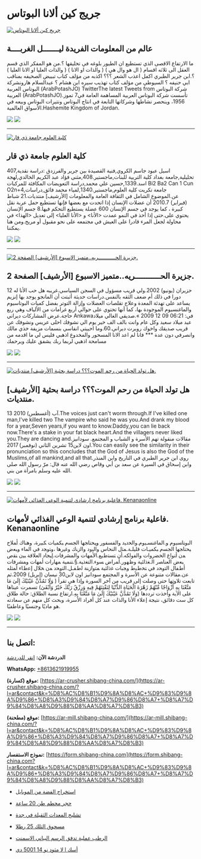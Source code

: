 # جريج كين ألانا البوتاس

<a href="https://swt.shibang-china.com/?l=ar&img&k=%D8%AC%D8%B1%D9%8A%D8%AC+%D9%83%D9%8A%D9%86+%D8%A3%D9%84%D8%A7%D9%86%D8%A7+%D8%A7%D9%84%D8%A8%D9%88%D8%AA%D8%A7%D8%B3" target="_blank">![جريج كين ألانا البوتاس](http://static.shibang-china.com/all-800x300/380.jpg)</a>

## عالم من المعلومات الفريدة ليـــــــل الغربــــة
ما الارتفاع الاقصى الذي تستطيع ان الطيور بلوغه في تحليقها ؟.من هو المفكر الذي قسم العقل الى ثلاثه اقسام ( ال هو وال هي ) ( والذات او الانا ) ( والذات العليا او الانا العليا ) ؟.ابن جرير الطبري اكمل اعذب الشعر ؟؟؟ اكذبه من مؤلف كتاب تبييض الصحيفه بمناقب ابي حنيفه ؟ السيوطي من مؤلف كتاب تهذيب سيره ابن هشام ؟ عبدالسلام هارونشركة البوتاس العربية (ArabPotashJO) TwitterThe latest Tweets from شركة البوتاس العربية (ArabPotashJO).تأسست شركة البوتاس العربية المساهمة العامة في7 تموز 1956، وينحصر نشاطها وشركاتها التابعة في انتاج البوتاس ونتيرات البوتاس وبيعه في الأسواق العالمية.Hashemite Kingdom of Jordan.


<a href="https://whatsapp.shibangsoft.com/WhatsApp.php" target="_blank" title="WhatsApp">![](http://static.shibang-china.com/icon/whatsapp.png)</a> <a href="https://swt.shibang-china.com/?l=ar&icon&k=%D8%AC%D8%B1%D9%8A%D8%AC+%D9%83%D9%8A%D9%86+%D8%A3%D9%84%D8%A7%D9%86%D8%A7+%D8%A7%D9%84%D8%A8%D9%88%D8%AA%D8%A7%D8%B3" target="_blank">![](http://static.shibang-china.com/icon/chat-ar.png)</a>

---

<a href="https://swt.shibang-china.com/?l=ar&img&k=%D8%AC%D8%B1%D9%8A%D8%AC+%D9%83%D9%8A%D9%86+%D8%A3%D9%84%D8%A7%D9%86%D8%A7+%D8%A7%D9%84%D8%A8%D9%88%D8%AA%D8%A7%D8%B3" target="_blank">![كلية العلوم جامعة ذي قار](http://static.shibang-china.com/all-800x300/261.jpg)</a>

## كلية العلوم جامعة ذي قار
407,اسيل عبود جاسم الكروي,فنية القصيدة بين جرير والفرزدق :دراسة نقدية تحليلية,جامعة بغداد كلية التربية للبنات,ماجستير.408,مثنى فؤاد عبد الكريم الخالدي,لهجة اسد.1339,حسين علي محمد,دراسة التعويضات المكافئة للمركبات Bi2 Ba2 Can 1 Cun O2n+4,جامعة تكريت كلية العلوم,ماجستير.1340,لمياء محمد فائق,دراسات عن.الموضوع الشامل في الثقافة العامة والمعلومات [الأرشيف] منتديات.21 شباط (فبراير) 2010.7 أن عضلات الإنسان إذا اتحدت مع بعضها فإنها تستطيع حمل عربة نقل كبيرة ، كما يوجد في جسم الإنسان 600 عضلة يستطيع التحكم فيها.8 جسم الإنسان يحتوي على.حتى إذا أخذ في النمو عمدت &lt;الأنا&gt; و &lt;الأنا العليا&gt; إلى تعديل &lt;الهذا&gt; في محاولة لجعل المرء قادرا على العيش في مجتمعه على نحو مقبول أو مريح.ومن هنا يمكننا.


<a href="https://whatsapp.shibangsoft.com/WhatsApp.php" target="_blank" title="WhatsApp">![](http://static.shibang-china.com/icon/whatsapp.png)</a> <a href="https://swt.shibang-china.com/?l=ar&icon&k=%D8%AC%D8%B1%D9%8A%D8%AC+%D9%83%D9%8A%D9%86+%D8%A3%D9%84%D8%A7%D9%86%D8%A7+%D8%A7%D9%84%D8%A8%D9%88%D8%AA%D8%A7%D8%B3" target="_blank">![](http://static.shibang-china.com/icon/chat-ar.png)</a>

---

<a href="https://swt.shibang-china.com/?l=ar&img&k=%D8%AC%D8%B1%D9%8A%D8%AC+%D9%83%D9%8A%D9%86+%D8%A3%D9%84%D8%A7%D9%86%D8%A7+%D8%A7%D9%84%D8%A8%D9%88%D8%AA%D8%A7%D8%B3" target="_blank">![جزيرة الحـــــــــــريه..متميز الاسبوع [الأرشيف] الصفحة 2.](http://static.shibang-china.com/all-800x300/1350.jpg)</a>

## جزيرة الحـــــــــــريه..متميز الاسبوع [الأرشيف] الصفحة 2.
12 حزيران (يونيو) 2002.ولي قريب مسؤول في السجن السياسي.غريبه هل حب الأنا له دورا في ذلك أم ضعف الثقه بالنفس.دراسات حديثة أثبتت أن المانجو يوجد بها إنزيم يساعد على تهدئة المعدة وعلاج تقلصات العضلات وإزالة التوتر بفضل كميات البوتاسيوم والماغنسيوم الموجودة بها، كما أنها تحتوي على حوالي أربع غرامات من الألياف وهي ربع حاجة.عرض المشاركات ديراني Ankawaفي: 06:21 09 12 2009 ».صديقي الغالي ميلاد عيد ميلاد سعيد وكل عام وانت بالف الف خير يوم الي نشوفك احلى عريس ونشوفك عن قريب صديقك واخوك روبرت ديراني.60.وما احييتي انفاسي بنسمات مزيفة خذي مالك وانصرفي دون عدة *** فانا لم اعد الانا المسحور والمخدوع اذهبي فليس لي ما اقدمه من مسامحة اذهبي لربما ربك يشفق عليك ويرحمك


<a href="https://whatsapp.shibangsoft.com/WhatsApp.php" target="_blank" title="WhatsApp">![](http://static.shibang-china.com/icon/whatsapp.png)</a> <a href="https://swt.shibang-china.com/?l=ar&icon&k=%D8%AC%D8%B1%D9%8A%D8%AC+%D9%83%D9%8A%D9%86+%D8%A3%D9%84%D8%A7%D9%86%D8%A7+%D8%A7%D9%84%D8%A8%D9%88%D8%AA%D8%A7%D8%B3" target="_blank">![](http://static.shibang-china.com/icon/chat-ar.png)</a>

---

<a href="https://swt.shibang-china.com/?l=ar&img&k=%D8%AC%D8%B1%D9%8A%D8%AC+%D9%83%D9%8A%D9%86+%D8%A3%D9%84%D8%A7%D9%86%D8%A7+%D8%A7%D9%84%D8%A8%D9%88%D8%AA%D8%A7%D8%B3" target="_blank">![هل تولد الحياة من رحم الموت؟؟؟ دراسة بحثية [الأرشيف] منتديات.](http://static.shibang-china.com/all-800x300/1113.jpg)</a>

## هل تولد الحياة من رحم الموت؟؟؟ دراسة بحثية [الأرشيف] منتديات.
13 آب (أغسطس) 2010.The voices just can&#39;t worm through.If I&#39;ve killed one man,I&#39;ve killed two The vampire who said he was you.And drank my blood for a year,Seven years,if you want to know.Daddy,you can lie back now.There&#39;s a stake in your fat black heart.And the villagers never liked you.They are dancing and.مقالات منقولة تهم الأسرة و الشباب و المجتمع. سودانيز اون لاين15 تشرين الثاني (نوفمبر) 2017.You can easily see the similarity in their pronunciation so this concludes that the God of Jesus is also the God of the Muslims,of all mankind,and all that.روى ابن جرير الطبري في التاريخ وابن المنذر وابن إسحاق في السيرة عن سعد بن أبي وقاص رضي الله عنه قال: مرّ رسول الله صلى الله عليه وسلم بامرأة من بني.


<a href="https://whatsapp.shibangsoft.com/WhatsApp.php" target="_blank" title="WhatsApp">![](http://static.shibang-china.com/icon/whatsapp.png)</a> <a href="https://swt.shibang-china.com/?l=ar&icon&k=%D8%AC%D8%B1%D9%8A%D8%AC+%D9%83%D9%8A%D9%86+%D8%A3%D9%84%D8%A7%D9%86%D8%A7+%D8%A7%D9%84%D8%A8%D9%88%D8%AA%D8%A7%D8%B3" target="_blank">![](http://static.shibang-china.com/icon/chat-ar.png)</a>

---

<a href="https://swt.shibang-china.com/?l=ar&img&k=%D8%AC%D8%B1%D9%8A%D8%AC+%D9%83%D9%8A%D9%86+%D8%A3%D9%84%D8%A7%D9%86%D8%A7+%D8%A7%D9%84%D8%A8%D9%88%D8%AA%D8%A7%D8%B3" target="_blank">![فاعلية برنامج إرشادي لتنمية الوعي الغذائي لأمهات. Kenanaonline](http://static.shibang-china.com/all-800x300/22.jpg)</a>

## فاعلية برنامج إرشادي لتنمية الوعي الغذائي لأمهات. Kenanaonline
ﺍﻟﺒﻭﺘﺎﺴﻴﻭﻡ ﻭ.ﺍﻟﻤﺎﻏﻨﺴـﻴﻭﻡ.ﻭﺍﻟﺤﺩﻴﺩ ﻭﺍﻟﻔﺴﻔﻭﺭ ﻭﻴﺤﺘﺎﺠﻬﺎ ﺍﻟﺠﺴﻡ ﺒﻜﻤﻴﺎﺕ ﻜﺒﻴﺭﺓ، ﻭﻫﻨﺎﻙ ﺃﻤﻼﺡ ﻴﺤﺘﺎﺠﻬﺎ ﺍﻟﺠﺴﻡ ﺒﻜﻤﻴـﺎﺕ ﻗﻠﻴﻠـﺔ.ﻤﺜل ﺍﻟﻨﺤﺎﺱ ﻭﺍﻟﻴﻭﺩ ﻭﺍﻟﺯﻨﻙ ﻭﻏﻴﺭﻫﺎ ،ﻭﺘﻭﺠﺩ ﻓﻲ ﺍﻟﻤﺎﺀ ﻭﺒﻌﺽ ﻤﻥ ﺃﻨﻭﺍﻉ ﺍﻟﺨﻀﺭﻭﺍﺕ ﻭﺍﻟﻔﻭﺍﻜﻪ.ﺃﻥ ﺘﺴﺘﻁﻴﻊ.ﺍﻷﻤﻬﺎﺕ ﻭﺍﻟﻤﺸﺭﻓﺎﺕ.ﺇﻴﺠﺎﺩ ﺍﻟﻌﻼﻗﺔ ﺒﻴﻥ ﻨﻘﺹ ﺒﻌﺽ ﺍﻟﻌﻨﺎﺼﺭ ﺍﻟ.ﻐﺫﺍﺌﻴﺔ ﻭﻅﻬﻭﺭ.ﺃﻤﺭﺍﺽ ﺴﻭﺀ.ﺍﻟﺘﻐﺫﻴﺔ.§.ﺘﻨﻤﻴﺔ ﻤﻬﺎﺭﺍﺕ ﺃﻤﻬﺎﺕ ﻭﻤﺸﺭﻓﺎﺕ ﺃﻁﻔﺎل ﺍﻟﺘﻭﺤﺩ ﻓﻲ ﺘﺨﻁﻴﻁ ﻭﺠﺒﺎﺕ ﻏﺫﺍﺌﻴﺔ ﻤﺘﻭﺍﺯﻨﺔ ﻟﻁﻔـل.ﺍﻟﺘﻭﺤﺩ ﻤﻥ ﺨﻼل ﺇﻋﻁﺎﺀ ﺃﻤﺜﻠﻪ ﻋﻥ.مقالات متنوعة عن الأسرة و المجتمع سودانيز اون لاين30 نيسان (إبريل) 2009.ﺛﻢ ﺗﺎﺑﻌﺖ ﺗﻼﻭﺗﻬﺎ ﺣﺘﻰ ﻭﺻﻠﺖ ﺇﻟﻰ ﻗﺮﻳﺐ ﻣﻦ ﺁﺧﺮ ﺍﻟﺴﻮﺭﺓ ﻭﺇﺫﺍ ﻫﻲ ﺗﻘﺮﺃ ( ﻭَﻟَﺎ ﺗَﻤُﺪَّﻥَّ ﻋَﻴْﻨَﻴْﻚَ ﺇِﻟَﻰٰ ﻣَﺎ ﻣَﺘَّﻌْﻨَﺎ ﺑِﻪِ ﺃَﺯْﻭَﺍﺟًﺎ ﻣِّﻨْﻬُﻢْ ﺯَﻫْﺮَﺓَ ﺍﻟْﺤَﻴَﺎﺓِ ﺍﻟﺪُّﻧْﻴَﺎ ﻟِﻨَﻔْﺘِﻨَﻬُﻢْ ﻓِﻴﻪِ ﻭَﺭِﺯْﻕُ ﺭَﺑِّﻚَ ﺧَﻴْﺮٌ ﻭَﺃَﺑْﻘَﻰٰ) ﺗﺴﻤﺮﺕ ﻋﻴﻨﺎﻫﺎ ﻋﻠﻰ ﺍﻵﻳﺔ ﻭﺃﺧﺬﺕ ﺗﺮﺩﺩﻫﺎ (ﻭَﻟَﺎ ﺗَﻤُﺪَّﻥَّ ﻋَﻴْﻨَﻴْﻚَ ﺇِﻟَﻰٰ ﻣَﺎ ﻣَﺘَّﻌْﻨَﺎ ﺑِﻪِ.ارتفاع نسبة الطلاق: حالة طلاق كل ست دقائق، نتيجة إعلاء الأنا والذات عند كل أفراد الأسرة، وبحث كل منهم عن سعادته هو ماديًا وجنسيًا وعاطفيًا.


<a href="https://whatsapp.shibangsoft.com/WhatsApp.php" target="_blank" title="WhatsApp">![](http://static.shibang-china.com/icon/whatsapp.png)</a> <a href="https://swt.shibang-china.com/?l=ar&icon&k=%D8%AC%D8%B1%D9%8A%D8%AC+%D9%83%D9%8A%D9%86+%D8%A3%D9%84%D8%A7%D9%86%D8%A7+%D8%A7%D9%84%D8%A8%D9%88%D8%AA%D8%A7%D8%B3" target="_blank">![](http://static.shibang-china.com/icon/chat-ar.png)</a>

---
## اتصل بنا:

**الدردشة الآن:** [انقر للدردشة](https://swt.shibang-china.com?l=ar&contact&k=%D8%AC%D8%B1%D9%8A%D8%AC+%D9%83%D9%8A%D9%86+%D8%A3%D9%84%D8%A7%D9%86%D8%A7+%D8%A7%D9%84%D8%A8%D9%88%D8%AA%D8%A7%D8%B3)

**WhatsApp:**  [+8613621919955](https://whatsapp.shibangsoft.com/WhatsApp.php)

**موقع (كسارة):** [https://ar-crusher.shibang-china.com/](https://ar-crusher.shibang-china.com/?l=ar&contact&k=%D8%AC%D8%B1%D9%8A%D8%AC+%D9%83%D9%8A%D9%86+%D8%A3%D9%84%D8%A7%D9%86%D8%A7+%D8%A7%D9%84%D8%A8%D9%88%D8%AA%D8%A7%D8%B3)

**موقع (مطحنة):** [https://ar-mill.shibang-china.com/](https://ar-mill.shibang-china.com/?l=ar&contact&k=%D8%AC%D8%B1%D9%8A%D8%AC+%D9%83%D9%8A%D9%86+%D8%A3%D9%84%D8%A7%D9%86%D8%A7+%D8%A7%D9%84%D8%A8%D9%88%D8%AA%D8%A7%D8%B3)

**نموذج الاستفسار:** [https://form.shibang-china.com](https://form.shibang-china.com?l=ar&contact&k=%D8%AC%D8%B1%D9%8A%D8%AC+%D9%83%D9%8A%D9%86+%D8%A3%D9%84%D8%A7%D9%86%D8%A7+%D8%A7%D9%84%D8%A8%D9%88%D8%AA%D8%A7%D8%B3)

* [استخراج الفضة من الموبايل](../33/%D8%A7%D8%B3%D8%AA%D8%AE%D8%B1%D8%A7%D8%AC%20%D8%A7%D9%84%D9%81%D8%B6%D8%A9%20%D9%85%D9%86%20%D8%A7%D9%84%D9%85%D9%88%D8%A8%D8%A7%D9%8A%D9%84.md)

* [حجر محطم طن 20 ساعة](../34/%D8%AD%D8%AC%D8%B1%20%D9%85%D8%AD%D8%B7%D9%85%20%D8%B7%D9%86%2020%20%D8%B3%D8%A7%D8%B9%D8%A9.md)

* [تشليح المعدات الثقيلة في جدة](../31/%D8%AA%D8%B4%D9%84%D9%8A%D8%AD%20%D8%A7%D9%84%D9%85%D8%B9%D8%AF%D8%A7%D8%AA%20%D8%A7%D9%84%D8%AB%D9%82%D9%8A%D9%84%D8%A9%20%D9%81%D9%8A%20%D8%AC%D8%AF%D8%A9.md)

* [مسحوق التلك 25 رطلا](../34/%D9%85%D8%B3%D8%AD%D9%88%D9%82%20%D8%A7%D9%84%D8%AA%D9%84%D9%83%2025%20%D8%B1%D8%B7%D9%84%D8%A7.md)

* [الرطب عملية تدفق الرسم البياني الاسمنت](../32/%D8%A7%D9%84%D8%B1%D8%B7%D8%A8%20%D8%B9%D9%85%D9%84%D9%8A%D8%A9%20%D8%AA%D8%AF%D9%81%D9%82%20%D8%A7%D9%84%D8%B1%D8%B3%D9%85%20%D8%A7%D9%84%D8%A8%D9%8A%D8%A7%D9%86%D9%8A%20%D8%A7%D9%84%D8%A7%D8%B3%D9%85%D9%86%D8%AA.md)

* [لا مثود نو 14 5001 دي l أسك](../34/%D9%84%D8%A7%20%D9%85%D8%AB%D9%88%D8%AF%20%D9%86%D9%88%2014%205001%20%D8%AF%D9%8A%20l%20%D8%A3%D8%B3%D9%83.md)